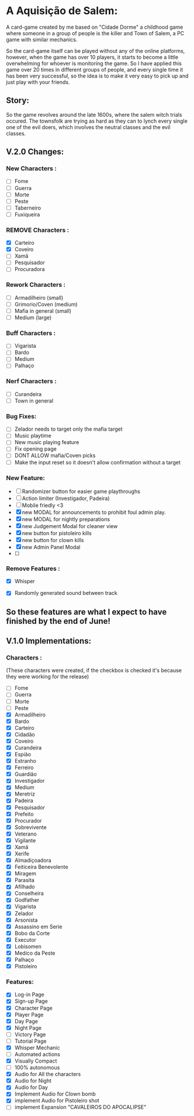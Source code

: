 # A Aquisição de Salem:

A card-game created by me based on "Cidade Dorme" a childhood game where someone in a group of people is the killer and Town of Salem, a PC game with similar mechanics.

So the card-game itself can be played without any of the online platforms, however, when the game has over 10 players, it starts to become a little overwhelming for whoever is monitoring the game. So I have applied this game over 20 times in different groups of people, and every single time it has been very successful, so the idea is to make it very easy to pick up and just play with your friends.

## Story:
So the game revolves around the late 1600s, where the salem witch trials occured.
The townsfolk are trying as hard as they can to lynch every single one of the evil doers, which involves the neutral classes and the evil classes.

## V.2.0 Changes:
### New Characters :
 - [ ] Fome
 - [ ] Guerra
 - [ ] Morte
 - [ ] Peste
 - [ ] Taberneiro
 - [ ] Fuxiqueira

### REMOVE Characters :
 - [x] Carteiro
 - [x] Coveiro
 - [ ] Xamã
 - [ ] Pesquisador
 - [ ] Procuradora

### Rework Characters :
- [ ] Armadilheiro (small)
- [ ] Grimorio/Coven (medium)
- [ ] Mafia in general (small)
- [ ] Medium (large)
### Buff Characters :
 - [ ] Vigarista
 - [ ] Bardo
 - [ ] Medium
 - [ ] Palhaço
### Nerf Characters :
 - [ ] Curandeira
 - [ ] Town in general
### Bug Fixes:
 - [ ] Zelador needs to target only the mafia target
 - [ ] Music playtime
 - [ ] New music playing feature
 - [ ] Fix opening page
 - [ ] DONT ALLOW mafia/Coven picks
 - [ ] Make the input reset so it doesn't allow confirmation without a target
### New Feature:
- [ ] Randomizer button for easier game playthroughs
- [ ] Action limiter (Investigador, Padeira)
- [ ] Mobile friedly <3
- [x] new MODAL for announcements to prohibit foul admin play.
- [x] new MODAL for nightly preparations
- [x] new Judgement Modal for cleaner view
- [x] new button for pistoleiro kills
- [x] new button for clown kills
- [x] new Admin Panel Modal
- [ ] 
### Remove Features :
 - [x] Whisper
 - [x] Randomly generated sound between track 


So these features are what I expect to have finished by the end of June!
--------------------------------------------------------
##  V.1.0 Implementations:

### Characters :
(These characters were created, if the checkbox is checked it's because they were working for the release)
 - [ ] Fome
 - [ ] Guerra
 - [ ] Morte
 - [ ] Peste
 - [x] Armadilheiro
 - [x] Bardo
 - [x] Carteiro
 - [x] Cidadão
 - [x] Coveiro
 - [x] Curandeira
 - [x] Espião
 - [x] Estranho
 - [x] Ferreiro
 - [x] Guardião
 - [x] Investigador
 - [x] Medium
 - [x] Meretriz
 - [x] Padeira
 - [x] Pesquisador
 - [x] Prefeito
 - [x] Procurador
 - [x] Sobrevivente
 - [x] Veterano
 - [x] Vigilante
 - [x] Xamã
 - [x] Xerife
 - [x] Almadiçoadora
 - [x] Feiticeira Benevolente
 - [x] Miragem
 - [x] Parasita
 - [x] Afilhado
 - [x] Conselheira
 - [x] Godfather
 - [x] Vigarista
 - [x] Zelador
 - [x] Arsonista
 - [x] Assassino em Serie
 - [x] Bobo da Corte
 - [x] Executor
 - [x] Lobisomen
 - [x] Medico da Peste
 - [x] Palhaço
 - [x] Pistoleiro

### Features:
- [x] Log-in Page
- [x] Sign-up Page
- [x] Character Page
- [x] Player Page
- [x] Day Page
- [x] Night Page
- [ ] Victory Page
- [ ] Tutorial Page
- [x] Whisper Mechanic
- [ ] Automated actions
- [x] Visually Compact
- [ ] 100% autonomous
- [x] Audio for All the characters
- [x] Audio for Night
- [x] Audio for Day
- [x] Implement Audio for Clown bomb
- [x] implement Audio for Pistoleiro shot
- [ ] implement Expansion "CAVALEIROS DO APOCALIPSE"
